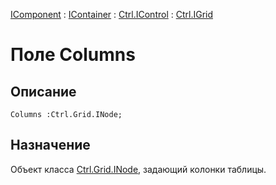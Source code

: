 ﻿---
Link: Com.Ctrl.IGrid.@Columns
---

[IComponent](topic:Com.Custom.ComClasses.IComponent.Default) :
[IContainer](topic:Com.Custom.ComClasses.IContainer.Default) :
[Ctrl.IControl](topic:Com.Custom.ComClasses.Ctrl.IControl.Default) :
[Ctrl.IGrid](Default)

# Поле Columns

## Описание

    Columns :Ctrl.Grid.INode;

## Назначение

Объект класса [Ctrl.Grid.INode](topic:Com.Custom.ComClasses.Ctrl.Grid.INode.Default),
задающий колонки таблицы.



